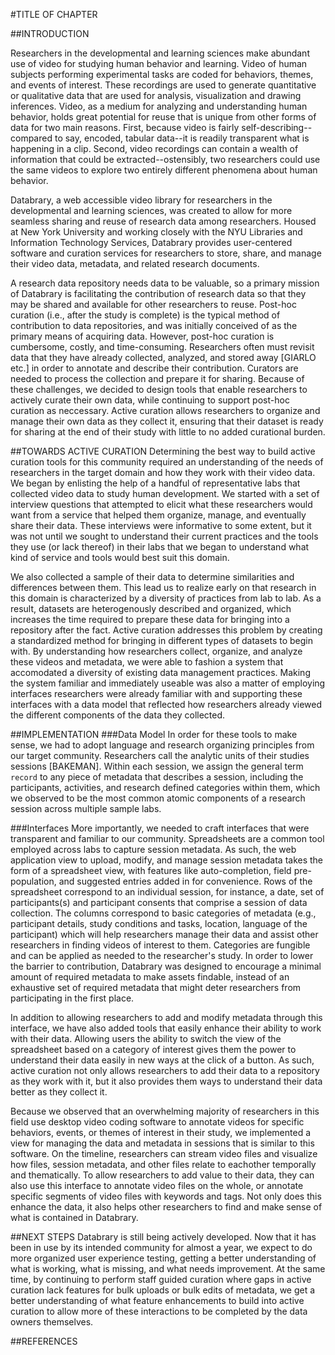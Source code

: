 #TITLE OF CHAPTER

##INTRODUCTION 

Researchers in the developmental and learning sciences make abundant use of video for studying human behavior and learning. 
Video of human subjects performing experimental tasks are coded for behaviors, themes, and events of interest.
These recordings are used to generate quantitative or qualitative data that are used for analysis, visualization and drawing inferences.
Video, as a medium for analyzing and understanding human behavior, holds great potential for reuse that is unique from other forms of data for two main reasons.
First, because video is fairly self-describing--compared to say, encoded, tabular data--it is readily transparent what is happening in a clip.
Second, video recordings can contain a wealth of information that could be extracted--ostensibly, two researchers could use the same videos to explore two entirely different phenomena about human behavior.

Databrary, a web accessible video library for researchers in the developmental and learning sciences, was created to allow for more seamless sharing and reuse of research data among researchers. 
Housed at New York University and working closely with the NYU Libraries and Information Technology Services, Databrary provides user-centered software and curation services for researchers to store, share, and manage their video data, metadata, and related research documents.

A research data repository needs data to be valuable, so a primary mission of Databrary is facilitating the contribution of research data so that they may be shared and available for other researchers to reuse.
Post-hoc curation (i.e., after the study is complete) is the typical method of contribution to data repositories, and was initially conceived of as the primary means of acquiring data.
However, post-hoc curation is cumbersome, costly, and time-consuming. 
Researchers often must revisit data that they have already collected, analyzed, and stored away [GIARLO etc.] in order to annotate and describe their contribution.
Curators are needed to process the collection and prepare it for sharing.
Because of these challenges, we decided to design tools that enable researchers to actively curate their own data, while continuing to support post-hoc curation as neccessary. 
Active curation allows researchers to organize and manage their own data as they collect it, ensuring that their dataset is ready for sharing at the end of their study with little to no added curational burden.

##TOWARDS ACTIVE CURATION 
Determining the best way to build active curation tools for this community required an understanding of the needs of researchers in the target domain and how they work with their video data. 
We began by enlisting the help of a handful of representative labs that collected video data to study human development. 
We started with a set of interview questions that attempted to elicit what these researchers would want from a service that helped them organize, manage, and eventually share their data.
These interviews were informative to some extent, but it was not until we sought to understand their current practices and the tools they use (or lack thereof) in their labs that we began to understand what kind of service and tools would best suit this domain.

We also collected a sample of their data to determine similarities and differences between them. 
This lead us to realize early on that research in this domain is characterized by a diversity of practices from lab to lab. 
As a result, datasets are heterogenously described and organized, which increases the time required to prepare these data for bringing into a repository after the fact.
Active curation addresses this problem by creating a standardized method for bringing in different types of datasets to begin with.
By understanding how researchers collect, organize, and analyze these videos and metadata, we were able to fashion a system that accomodated a diversity of existing data management practices. 
Making the system familiar and immediately useable was also a matter of employing interfaces researchers were already familiar with and supporting these interfaces with a data model that reflected how researchers already viewed the different components of the data they collected.

##IMPLEMENTATION 
###Data Model
In order for these tools to make sense, we had to adopt language and research organizing principles from our target community. 
Researchers call the analytic units of their studies sessions [BAKEMAN]. 
Within each session, we assign the general term `record` to any piece of metadata that describes a session, including the participants, activities, and research defined categories within them, which we observed to be the most common atomic components of a research session across multiple sample labs.

###Interfaces
More importantly, we needed to craft interfaces that were transparent and familiar to our community. 
Spreadsheets are a common tool employed across labs to capture session metadata.
As such, the web application view to upload, modify, and manage session metadata takes the form of a spreadsheet view, with features like auto-completion, field pre-population, and suggested entries added in for convenience.
Rows of the spreadsheet correspond to an individual session, for instance, a date, set of participants(s) and participant consents that comprise a session of data collection.
The columns correspond to basic categories of metadata (e.g., participant details, study conditions and tasks, location, language of the participant) which will help researchers manage their data and assist other researchers in finding videos of interest to them. 
Categories are fungible and can be applied as needed to the researcher's study. 
In order to lower the barrier to contribution, Databrary was designed to encourage a minimal amount of required metadata to make assets findable, instead of an exhaustive set of required metadata that might deter researchers from participating in the first place. 

In addition to allowing researchers to add and modify metadata through this interface, we have also added tools that easily enhance their ability to work with their data.
Allowing users the ability to switch the view of the spreadsheet based on a category of interest gives them the power to understand their data easily in new ways at the click of a button.
As such, active curation not only allows researchers to add their data to a repository as they work with it, but it also provides them ways to understand their data better as they collect it. 

Because we observed that an overwhelming majority of researchers in this field use desktop video coding software to annotate videos for specific behaviors, events, or themes of interest in their study, we implemented a view for managing the data and metadata in sessions that is similar to this software.
On the timeline, researchers can stream video files and visualize how files, session metadata, and other files relate to eachother temporally and thematically. 
To allow researchers to add value to their data, they can also use this interface to annotate video files on the whole, or annotate specific segments of video files with keywords and tags. 
Not only does this enhance the data, it also helps other researchers to find and make sense of what is contained in Databrary.

##NEXT STEPS 
Databrary is still being actively developed.
Now that it has been in use by its intended community for almost a year, we expect to do more organized user experience testing, getting a better understanding of what is working, what is missing, and what needs improvement. 
At the same time, by continuing to perform staff guided curation where gaps in active curation lack features for bulk uploads or bulk edits of metadata, we get a better understanding of what feature enhancements to build into active curation to allow more of these interactions to be completed by the data owners themselves.


##REFERENCES